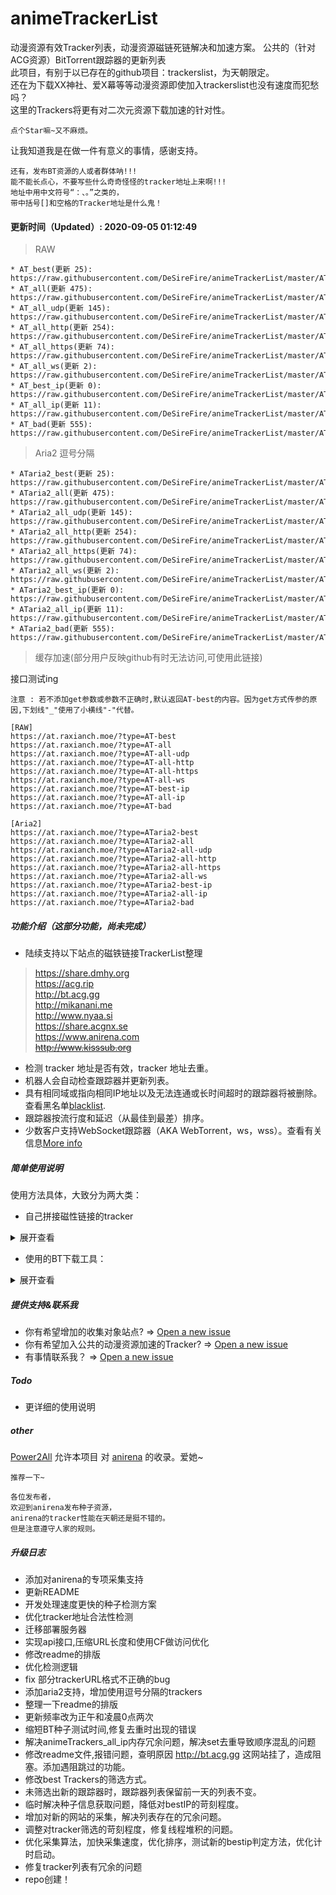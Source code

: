 # animeTrackerList
动漫资源有效Tracker列表，动漫资源磁链死链解决和加速方案。
公共的（针对ACG资源）BitTorrent跟踪器的更新列表  
此项目，有别于以已存在的github项目：trackerslist，为天朝限定。  
还在为下载XX神社、爱X幕等等动漫资源即使加入trackerslist也没有速度而犯愁吗？  
这里的Trackers将更有对二次元资源下载加速的针对性。

` 点个Star嘛~又不麻烦。 ` 

让我知道我是在做一件有意义的事情，感谢支持。

```text
还有，发布BT资源的人或者群体呐!!!
能不能长点心，不要写些什么奇奇怪怪的tracker地址上来啊!!!
地址中用中文符号“：、。”之类的，
带中括号[]和空格的Tracker地址是什么鬼！
```

#### 更新时间（Updated）: 2020-09-05 01:12:49 

> RAW

```text
* AT_best(更新 25): https://raw.githubusercontent.com/DeSireFire/animeTrackerList/master/AT_best.txt 
* AT_all(更新 475): https://raw.githubusercontent.com/DeSireFire/animeTrackerList/master/AT_all.txt 
* AT_all_udp(更新 145): https://raw.githubusercontent.com/DeSireFire/animeTrackerList/master/AT_all_udp.txt 
* AT_all_http(更新 254): https://raw.githubusercontent.com/DeSireFire/animeTrackerList/master/AT_all_http.txt 
* AT_all_https(更新 74): https://raw.githubusercontent.com/DeSireFire/animeTrackerList/master/AT_all_https.txt 
* AT_all_ws(更新 2): https://raw.githubusercontent.com/DeSireFire/animeTrackerList/master/AT_all_ws.txt 
* AT_best_ip(更新 0): https://raw.githubusercontent.com/DeSireFire/animeTrackerList/master/AT_best_ip.txt 
* AT_all_ip(更新 11): https://raw.githubusercontent.com/DeSireFire/animeTrackerList/master/AT_all_ip.txt 
* AT_bad(更新 555): https://raw.githubusercontent.com/DeSireFire/animeTrackerList/master/AT_bad.txt 
```

> Aria2 逗号分隔

```text
* ATaria2_best(更新 25): https://raw.githubusercontent.com/DeSireFire/animeTrackerList/master/ATaria2_best.txt 
* ATaria2_all(更新 475): https://raw.githubusercontent.com/DeSireFire/animeTrackerList/master/ATaria2_all.txt 
* ATaria2_all_udp(更新 145): https://raw.githubusercontent.com/DeSireFire/animeTrackerList/master/ATaria2_all_udp.txt 
* ATaria2_all_http(更新 254): https://raw.githubusercontent.com/DeSireFire/animeTrackerList/master/ATaria2_all_http.txt 
* ATaria2_all_https(更新 74): https://raw.githubusercontent.com/DeSireFire/animeTrackerList/master/ATaria2_all_https.txt 
* ATaria2_all_ws(更新 2): https://raw.githubusercontent.com/DeSireFire/animeTrackerList/master/ATaria2_all_ws.txt 
* ATaria2_best_ip(更新 0): https://raw.githubusercontent.com/DeSireFire/animeTrackerList/master/ATaria2_best_ip.txt 
* ATaria2_all_ip(更新 11): https://raw.githubusercontent.com/DeSireFire/animeTrackerList/master/ATaria2_all_ip.txt 
* ATaria2_bad(更新 555): https://raw.githubusercontent.com/DeSireFire/animeTrackerList/master/ATaria2_bad.txt 
```

> 缓存加速(部分用户反映github有时无法访问,可使用此链接)

接口测试ing  

```text
注意 : 若不添加get参数或参数不正确时,默认返回AT-best的内容。因为get方式传参的原因,下划线"_"使用了小横线"-"代替。

[RAW]
https://at.raxianch.moe/?type=AT-best
https://at.raxianch.moe/?type=AT-all
https://at.raxianch.moe/?type=AT-all-udp
https://at.raxianch.moe/?type=AT-all-http
https://at.raxianch.moe/?type=AT-all-https
https://at.raxianch.moe/?type=AT-all-ws
https://at.raxianch.moe/?type=AT-best-ip
https://at.raxianch.moe/?type=AT-all-ip
https://at.raxianch.moe/?type=AT-bad

[Aria2]
https://at.raxianch.moe/?type=ATaria2-best
https://at.raxianch.moe/?type=ATaria2-all
https://at.raxianch.moe/?type=ATaria2-all-udp
https://at.raxianch.moe/?type=ATaria2-all-http
https://at.raxianch.moe/?type=ATaria2-all-https
https://at.raxianch.moe/?type=ATaria2-all-ws
https://at.raxianch.moe/?type=ATaria2-best-ip
https://at.raxianch.moe/?type=ATaria2-all-ip
https://at.raxianch.moe/?type=ATaria2-bad
```


##### 功能介绍（这部分功能，尚未完成）
* 陆续支持以下站点的磁铁链接TrackerList整理
> https://share.dmhy.org  
> https://acg.rip  
> http://bt.acg.gg  
> http://mikanani.me  
> http://www.nyaa.si  
> https://share.acgnx.se  
> https://www.anirena.com  
> ~~http://www.kisssub.org~~  
* 检测 tracker 地址是否有效，tracker 地址去重。
* 机器人会自动检查跟踪器并更新列表。
* 具有相同域或指向相同IP地址以及无法连通或长时间超时的跟踪器将被删除。查看黑名单[blacklist](https://raw.githubusercontent.com/DeSireFire/animeTrackerList/master/AT_bad.txt).
* 跟踪器按流行度和延迟（从最佳到最差）排序。
* 少数客户支持WebSocket跟踪器（AKA WebTorrent，ws，wss）。查看有关信息[More info](https://raw.githubusercontent.com/DeSireFire/animeTrackerList/master/AT_all_ws.txt)

##### 简单使用说明

使用方法具体，大致分为两大类：

* 自己拼接磁性链接的tracker

<details>
<summary>展开查看</summary>

磁链格式：
> magnet:?xt=urn:btih:{ 下载资源的hash值 }&dn={ 资源名称，此处可留空 }&tr={ 资源跟踪器（tracker） }&tr={ 资源跟踪器（tracker） }.....  

使用项目中 AT_best.txt 等等 文本url中的 tracker 来构造自己的磁性链接。  

举例:

打开项目中的 AT_best.txt 文本链接，得到以下跟踪器：
```bash
http://exodus.desync.com/announce
http://mkfs.ru/announce
https://1337.abcvg.info/announce
http://0123456789nonexistent.com/announce
http://tracker.kisssub.org/announce
http://pt.lax.mx/announce
http://tr.bangumi.moe/announce
http://tracker.acgnx.se/announce
http://tracker.tfile.co/announce
https://open.kickasstracker.com/announce
http://tracker.tfile.me/announce.php
http://tracker.trackerfix.com/announce
http://ehtracker.org/1226599/1080494xo5eXcwFOBq/announce
http://peersteers.org/announce
http://tracker.btcake.com/announce
https://tracker.fastdownload.xyz/announce
http://ehtracker.org/1113709/announce
http://t1.pow7.com/announce
http://tracker.baka-sub.cf/announce
http://tracker.bittorrent.am/announce.php
http://atrack.pow7.com/announce
http://torrent.nwps.ws/announce
http://tracker.shuim.net/announce.php
http://denis.stalker.h3q.com/announce.php
http://tracker.tfile.me/announce
```
根据磁性链接的格式，构造出新磁性链接即可  
> magnet:?xt=urn:btih:Z7ZDIYEBZHIKE7MOZJQKLYVHWX5SEKMH&dn=喵喵喵&tr=http://exodus.desync.com/announce&tr=http://mkfs.ru/announce&tr=https://1337.abcvg.info/announce&tr=....

等等等（多个tacker,即&tr={ 资源跟踪器（tracker） }，无上限..）


最后，把构造好磁性链接复制下来，给下载器使用就行，就不赘述了。
</details>

* 使用的BT下载工具：  

<details>
<summary>展开查看</summary>

得看具体是使用什么BT下载器，以Bitcomet为例：

在Bitcomet软件里添加下载任务时弹出的任务属性里（也可以右键选择属性），选择“高级设置”选项卡，在服务器列表里添加Tracker服务器地址。

将https://raw.githubusercontent.com/DeSireFire/animeTrackerList/master/AT_all.txt 等 文件url里的内容粘贴上去即可。

![image](https://user-images.githubusercontent.com/18726905/60825706-dc290c00-a1de-11e9-9098-4cb1ccb42f19.png)
</details>

##### 提供支持&联系我
* 你有希望增加的收集对象站点? => [Open a new issue](https://github.com/DeSireFire/animeTrackerList/issues/new)
* 你有希望加入公共的动漫资源加速的Tracker? => [Open a new issue](https://github.com/DeSireFire/animeTrackerList/issues/new)
* 有事情联系我？ => [Open a new issue](https://github.com/DeSireFire/animeTrackerList/issues/new)

##### Todo
* 更详细的使用说明

##### other
[Power2All](https://github.com/Power2All) 允许本项目 对 [anirena](https://github.com/Power2All) 的收录。爱她~

```text
推荐一下~

各位发布者，
欢迎到anirena发布种子资源，
anirena的tracker性能在天朝还是挺不错的。
但是注意遵守人家的规则。
```

##### 升级日志
* 添加对anirena的专项采集支持
* 更新README
* 开发处理速度更快的种子检测方案
* 优化tracker地址合法性检测
* 迁移部署服务器
* 实现api接口,压缩URL长度和使用CF做访问优化
* 修改readme的排版
* 优化检测逻辑
* fix 部分trackerURL格式不正确的bug
* 添加aria2支持，增加使用逗号分隔的trackers
* 整理一下readme的排版
* 更新频率改为正午和凌晨0点两次
* 缩短BT种子测试时间,修复去重时出现的错误
* 解决animeTrackers_all_ip内存冗余问题，解决set去重导致顺序混乱的问题
* 修改readme文件,报错问题，查明原因 http://bt.acg.gg  这网站挂了，造成阻塞。添加遇阻跳过的功能。
* 修改best Trackers的筛选方式。
* 未筛选出新的跟踪器时，跟踪器列表保留前一天的列表不变。
* 临时解决种子信息获取问题，降低对bestIP的苛刻程度。
* 增加对新的网站的采集，解决列表存在的冗余问题。
* 调整对tracker筛选的苛刻程度，修复线程堆积的问题。
* 优化采集算法，加快采集速度，优化排序，测试新的bestip判定方法，优化计时启动。
* 修复tracker列表有冗余的问题
* repo创建！
